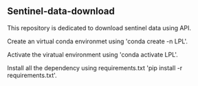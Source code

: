 ## Sentinel-data-download
This repository is dedicated to download sentinel data using API.

Create an virtual conda environmet using 'conda create -n LPL'.

Activate the viratual environment using 'conda activate LPL'.

Install all the dependency using requirements.txt 'pip install -r requirements.txt'.
